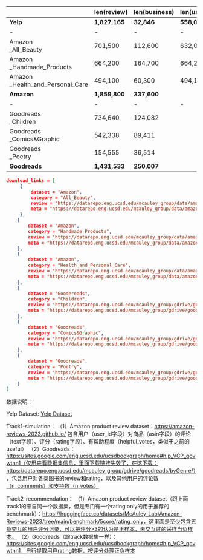 |                                       | len(review)   | len(business) | len(user)   | link                                                         |
| ------------------------------------- | ------------- | ------------- | ----------- | ------------------------------------------------------------ |
| **Yelp**                              | **1,827,165** | **32,846**    | **558,062** |                                                              |
| -                                     | -             | -             | -           |                                                              |
| Amazon<br />_All_Beauty               | 701,500       | 112,600       | 632,000     | [review](https://datarepo.eng.ucsd.edu/mcauley_group/data/amazon_2023/raw/review_categories/All_Beauty.jsonl.gz) <br />[meta](https://datarepo.eng.ucsd.edu/mcauley_group/data/amazon_2023/raw/meta_categories/meta_All_Beauty.jsonl.gz) |
| Amazon<br />_Handmade_Products        | 664,200       | 164,700       | 664,200     | [review](https://datarepo.eng.ucsd.edu/mcauley_group/data/amazon_2023/raw/review_categories/Handmade_Products.jsonl.gz)<br />[meta](https://datarepo.eng.ucsd.edu/mcauley_group/data/amazon_2023/raw/meta_categories/meta_Handmade_Products.jsonl.gz) |
| Amazon<br />_Health_and_Personal_Care | 494,100       | 60,300        | 494,100     | [review](https://datarepo.eng.ucsd.edu/mcauley_group/data/amazon_2023/raw/review_categories/Health_and_Personal_Care.jsonl.gz)<br />[meta](https://datarepo.eng.ucsd.edu/mcauley_group/data/amazon_2023/raw/meta_categories/meta_Health_and_Personal_Care.jsonl.gz) |
| **Amazon**                            | **1,859,800** | **337,600**   |             |                                                              |
| -                                     | -             | -             | -           |                                                              |
| Goodreads<br />_Children              | 734,640       | 124,082       |             | [review](https://datarepo.eng.ucsd.edu/mcauley_group/gdrive/goodreads/byGenre/goodreads_reviews_children.json.gz)<br />[meta](https://datarepo.eng.ucsd.edu/mcauley_group/gdrive/goodreads/byGenre/goodreads_books_children.json.gz) |
| Goodreads<br />_Comics&Graphic        | 542,338       | 89,411        |             | [review](https://datarepo.eng.ucsd.edu/mcauley_group/gdrive/goodreads/byGenre/goodreads_reviews_comics_graphic.json.gz)<br />[meta](https://datarepo.eng.ucsd.edu/mcauley_group/gdrive/goodreads/byGenre/goodreads_books_comics_graphic.json.gz) |
| Goodreads<br />_Poetry                | 154,555       | 36,514        |             | [review](https://datarepo.eng.ucsd.edu/mcauley_group/gdrive/goodreads/byGenre/goodreads_reviews_poetry.json.gz)<br />[meta](https://datarepo.eng.ucsd.edu/mcauley_group/gdrive/goodreads/byGenre/goodreads_books_poetry.json.gz) |
| **Goodreads**                         | **1,431,533** | **250,007**   |             |                                                              |





```json
download_links = [
     {
         dataset = "Amazon",
         category = "All_Beauty",
         review = "https://datarepo.eng.ucsd.edu/mcauley_group/data/amazon_2023/raw/review_categories/All_Beauty.jsonl.gz",
         meta = "https://datarepo.eng.ucsd.edu/mcauley_group/data/amazon_2023/raw/meta_categories/meta_All_Beauty.jsonl.gz"
     },
    {
        dataset = "Amazon",
        category = "Handmade_Products",
        review = "https://datarepo.eng.ucsd.edu/mcauley_group/data/amazon_2023/raw/review_categories/Handmade_Products.jsonl.gz",
        meta = "https://datarepo.eng.ucsd.edu/mcauley_group/data/amazon_2023/raw/meta_categories/meta_Handmade_Products.jsonl.gz"
    },
    {
        dataset = "Amazon",
        category = "Health_and_Personal_Care",
        review = "https://datarepo.eng.ucsd.edu/mcauley_group/data/amazon_2023/raw/review_categories/Health_and_Personal_Care.jsonl.gz",
        meta = "https://datarepo.eng.ucsd.edu/mcauley_group/data/amazon_2023/raw/meta_categories/meta_Health_and_Personal_Care.jsonl.gz"
    },
    {
        dataset = "Goodereads",
        category = "Children",
        review = "https://datarepo.eng.ucsd.edu/mcauley_group/gdrive/goodreads/byGenre/goodreads_reviews_children.json.gz",
        meta = "https://datarepo.eng.ucsd.edu/mcauley_group/gdrive/goodreads/byGenre/goodreads_books_children.json.gz"
    },
    {
        dataset = "Goodreads",
        category = "Comics&Graphic",
        review = "https://datarepo.eng.ucsd.edu/mcauley_group/gdrive/goodreads/byGenre/goodreads_reviews_comics_graphic.json.gz",
        meta = "https://datarepo.eng.ucsd.edu/mcauley_group/gdrive/goodreads/byGenre/goodreads_books_comics_graphic.json.gz"
    },
    {
        dataset = "Goodreads",
        category = "Poetry",
        review = "https://datarepo.eng.ucsd.edu/mcauley_group/gdrive/goodreads/byGenre/goodreads_reviews_poetry.json.gz",
        meta = "https://datarepo.eng.ucsd.edu/mcauley_group/gdrive/goodreads/byGenre/goodreads_books_poetry.json.gz"
    }
]
```





数据说明：

Yelp Dataset: [Yelp Dataset](https://www.yelp.com/dataset)

Track1-simulation：
（1）Amazon product review dataset：https://amazon-reviews-2023.github.io/   包含用户（user_id字段）对商品（asin字段）的评论（text字段）、评分（rating字段）、有帮助程度（helpful_votes，类似于之前的useful）
（2）Goodreads：https://sites.google.com/eng.ucsd.edu/ucsdbookgraph/home#h.p_VCP_qovwtnn1（仅用来看数据集信息，里面下载链接失效了，在这下载：https://datarepo.eng.ucsd.edu/mcauley_group/gdrive/goodreads/byGenre/），包含用户对各类图书的review和rating，以及其他用户的评论数（n_comments）和支持数（n_votes）

Track2-recommendation：
（1）Amazon product review dataset（跟上面track1的来自同一个数据集，但是专门有一个rating only的用于推荐的benchmark）：https://huggingface.co/datasets/McAuley-Lab/Amazon-Reviews-2023/tree/main/benchmark/5core/rating_only，这里面是至少包含五条交互的用户评分记录，可以把评分>3的认为是正样本，未交互过的采样当负样本。
（2）Goodreads（跟track数据集一样）：https://sites.google.com/eng.ucsd.edu/ucsdbookgraph/home#h.p_VCP_qovwtnn1，自行提取用户rating数据，按评分处理正负样本
